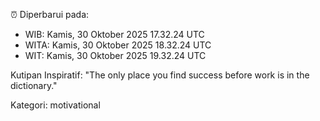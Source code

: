 ⏰ Diperbarui pada:
- WIB: Kamis, 30 Oktober 2025 17.32.24 UTC
- WITA: Kamis, 30 Oktober 2025 18.32.24 UTC
- WIT: Kamis, 30 Oktober 2025 19.32.24 UTC

Kutipan Inspiratif:
"The only place you find success before work is in the dictionary."


Kategori: motivational

